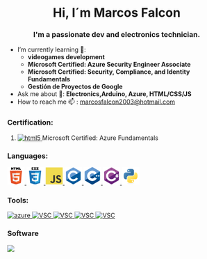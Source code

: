
<h1 align="center">Hi, I´m Marcos Falcon</h1>
<h3 align="center">I'm a passionate dev and electronics technician.</h3>

- I’m currently learning 📘:
  - **videogames development**
  - **Microsoft Certified: Azure Security Engineer Associate**
  - **Microsoft Certified: Security, Compliance, and Identity Fundamentals**
  - **Gestión de Proyectos de Google**
- Ask me about 💬: **Electronics,Arduino, Azure, HTML/CSS/JS**
- How to reach me 📫 : marcosfalcon2003@hotmail.com


<h3 align="left">Certification:</h3>
<ol align="left">
  <li>
    <a href="https://docs.microsoft.com/es-es/certifications/azure-fundamentals/"> <img src="https://docs.microsoft.com/es-es/media/learn/certification/badges/microsoft-certified-fundamentals-badge.svg" alt="html5" width="40" height="40"/> </a> Microsoft Certified: Azure Fundamentals
  </li>
</ol>

<h3 align="left">Languages:</h3>
<p align="left">
<a href="https://www.w3.org/html/"> <img src="https://raw.githubusercontent.com/devicons/devicon/master/icons/html5/html5-original-wordmark.svg" alt="html5" width="40" height="40"/> </a>
<a href="https://www.w3schools.com/css/" target="_blank" rel="noreferrer"> <img src="https://raw.githubusercontent.com/devicons/devicon/master/icons/css3/css3-original-wordmark.svg" alt="css3" width="40" height="40"/> </a>
<a href="https://developer.mozilla.org/en-US/docs/Web/JavaScript" target="_blank" rel="noreferrer"> <img src="https://raw.githubusercontent.com/devicons/devicon/master/icons/javascript/javascript-original.svg" alt="javascript" width="40" height="40"/> </a>
<a href="https://www.cprogramming.com/" rel="nofollow"> <img src="https://raw.githubusercontent.com/devicons/devicon/master/icons/c/c-original.svg" alt="c" width="40" height="40" style="max-width: 100%;"> </a>
<a href="https://www.w3schools.com/cpp/" rel="nofollow"> <img src="https://raw.githubusercontent.com/devicons/devicon/master/icons/cplusplus/cplusplus-original.svg" alt="cplusplus" width="40" height="40" style="max-width: 100%;"> </a>
<a href="https://www.w3schools.com/cs/" rel="nofollow"> <img src="https://raw.githubusercontent.com/devicons/devicon/master/icons/csharp/csharp-original.svg" alt="csharp" width="40" height="40" style="max-width: 100%;"> </a>
<a href="https://www.python.org/" rel="nofollow"> <img src="https://raw.githubusercontent.com/devicons/devicon/master/icons/python/python-original.svg" alt="python" width="40" height="40" style="max-width: 100%;"> </a>

</p>



<h3 align="left">Tools:</h3>
<p align="left">
<a href="https://azure.microsoft.com/en-in/" target="_blank" rel="noreferrer"> <img src="https://www.vectorlogo.zone/logos/microsoft_azure/microsoft_azure-icon.svg" alt="azure" width="40" height="40"/> </a>
<a href="https://code.visualstudio.com/" rel="nofollow"> <img src="https://upload.wikimedia.org/wikipedia/commons/thumb/9/9a/Visual_Studio_Code_1.35_icon.svg/512px-Visual_Studio_Code_1.35_icon.svg.png" alt="VSC" width="40" height="40" style="max-width: 100%;"> </a>
<a href="https://visualstudio.microsoft.com/es/" rel="nofollow"> <img src="https://visualstudio.microsoft.com/wp-content/uploads/2021/10/Product-Icon.svg" alt="VSC" width="40" height="40" style="max-width: 100%;"> </a>
<a href="https://unity.com/es" rel="nofollow"> <img src="https://cdn-icons-png.flaticon.com/512/5969/5969294.png" alt="VSC" width="40" height="40" style="max-width: 100%;"> </a>
<a href="https://www.roblox.com/create" rel="nofollow"> <img src="https://upload.wikimedia.org/wikipedia/commons/b/b5/ROBLOX_Studio_icon.png" alt="VSC" width="40" height="40" style="max-width: 100%;"> </a>
</p>


<h3 align="left">Software</h3>

<p><img align="left" src="https://github-readme-stats.vercel.app/api/top-langs?username=MarcosFalcon343&show_icons=true&locale=en&layout=compact"  /></p>
